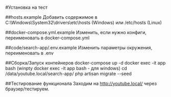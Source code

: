 #Установка на тест

##hosts.example
Добавить содержимое в C:\Windows\System32\drivers\etc\hosts (Windows) или /etc/hosts (Linux)

##docker-compose.yml.example
Изменить, если нужно конфиги, переименовать в docker-compose.yml

##code/search-app/.env.example
Изменить параметры окружения, переименовать в .env

##Сборка/Запуск контейнеров
docker-compose up -d
docker exec -it app bash (winpty docker exec -it app bash - для windows)
cd /data/youtube.local/search-app/
php artisan migrate --seed

##Тестирование функционала
Заходим на http://youtube.local/ через браузер/тестируем.
